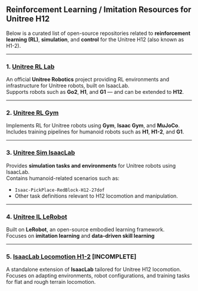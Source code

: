 
## Reinforcement Learning / Imitation Resources for Unitree H12

Below is a curated list of open-source repositories related to **reinforcement learning (RL)**, **simulation**, and **control** for the Unitree H12 (also known as H1-2).

---

### 1. [Unitree RL Lab](https://github.com/unitreerobotics/unitree_rl_lab)
An official **Unitree Robotics** project providing RL environments and infrastructure for Unitree robots, built on IsaacLab.  
Supports robots such as **Go2**, **H1**, and **G1** — and can be extended to **H12**.

---

### 2. [Unitree RL Gym](https://github.com/unitreerobotics/unitree_rl_gym)
Implements RL for Unitree robots using **Gym**, **Isaac Gym**, and **MuJoCo**.  
Includes training pipelines for humanoid robots such as **H1**, **H1-2**, and **G1**.

---

### 3. [Unitree Sim IsaacLab](https://github.com/unitreerobotics/unitree_sim_isaaclab)
Provides **simulation tasks and environments** for Unitree robots using IsaacLab.  
Contains humanoid-related scenarios such as:
- `Isaac-PickPlace-RedBlock-H12-27dof`
- Other task definitions relevant to H12 locomotion and manipulation.

---

### 4. [Unitree IL LeRobot](https://github.com/unitreerobotics/unitree_IL_lerobot)
Built on **LeRobot**, an open-source embodied learning framework.  
Focuses on **imitation learning** and **data-driven skill learning**

---
### 5. [IsaacLab Locomotion H1-2](https://github.com/NirajPudasaini/IsaacLab_Locomotion_H1-2) [INCOMPLETE]
A standalone extension of **IsaacLab** tailored for Unitree H12 locomotion.  
Focuses on adapting environments, robot configurations, and training tasks for flat and rough terrain locomotion.
